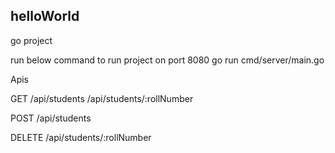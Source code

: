 ## helloWorld

go project


run below command to run project on port 8080
go run cmd/server/main.go

Apis

GET
/api/students
/api/students/:rollNumber

POST
/api/students

DELETE
/api/students/:rollNumber